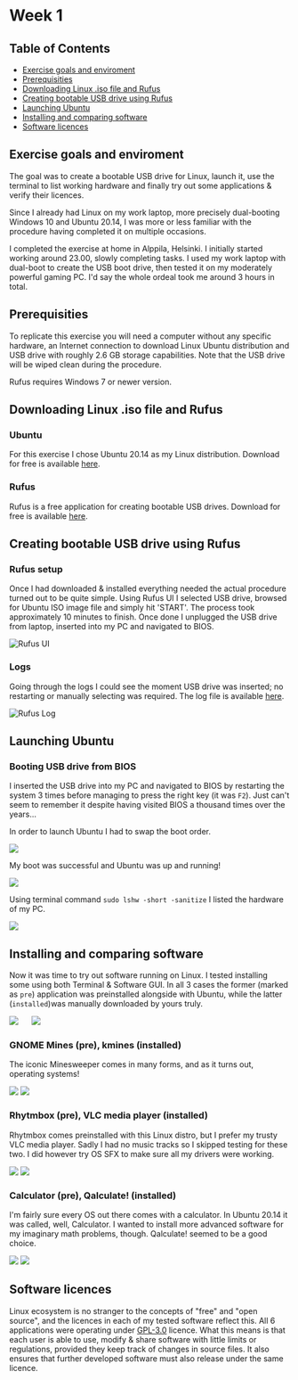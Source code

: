 # Week 1

## Table of Contents

- [Exercise goals and enviroment](#exercise-goals-and-enviroment)
- [Prerequisities](#prerequisities)
- [Downloading Linux .iso file and Rufus](#downloading-linux-.iso-file-and-Rufus)
- [Creating bootable USB drive using Rufus](#creating-bootable-usb-drive-using-rufus)
- [Launching Ubuntu](#launching-ubuntu)
- [Installing and comparing software](#installing-and-comparing-software)
- [Software licences](#software-licences)

## Exercise goals and enviroment

The goal was to create a bootable USB drive for Linux, launch it, use the terminal to list working hardware and finally try out some applications & verify their licences.

Since I already had Linux on my work laptop, more precisely dual-booting Windows 10 and Ubuntu 20.14, I was more or less familiar with the procedure having completed it on multiple occasions.

I completed the exercise at home in Alppila, Helsinki. I initially started working around 23.00, slowly completing tasks. I used my work laptop with dual-boot to create the USB boot drive, then tested it on my moderately powerful gaming PC. I'd say the whole ordeal took me around 3 hours in total.

## Prerequisities

To replicate this exercise you will need a computer without any specific hardware, an Internet connection to download Linux Ubuntu distribution and USB drive with roughly 2.6 GB storage capabilities. Note that the USB drive will be wiped clean during the procedure.

Rufus requires Windows 7 or newer version.

## Downloading Linux .iso file and Rufus

### Ubuntu

For this exercise I chose Ubuntu 20.14 as my Linux distribution. Download for free is available [here](https://ubuntu.com/#download).

### Rufus

Rufus is a free application for creating bootable USB drives. Download for free is available [here](https://rufus.ie/).

## Creating bootable USB drive using Rufus

### Rufus setup

Once I had downloaded & installed everything needed the actual procedure turned out to be quite simple. Using Rufus UI I selected USB drive, browsed for Ubuntu ISO image file and simply hit 'START'. The process took approximately 10 minutes to finish. Once done I unplugged the USB drive from laptop, inserted into my PC and navigated to BIOS.

![Rufus UI](https://github.com/JoonasKulmala/Linux-Server-course/blob/main/Week%201/Screenshots/Rufus%20UI.PNG)

### Logs

Going through the logs I could see the moment USB drive was inserted; no restarting or manually selecting was required. The log file is available [here](https://github.com/JoonasKulmala/Linux-Server-course/blob/main/Week%201/Screenshots/rufus.log).

![Rufus Log](https://github.com/JoonasKulmala/Linux-Server-course/blob/main/Week%201/Screenshots/Rufus%20log.PNG)

## Launching Ubuntu

### Booting USB drive from BIOS

I inserted the USB drive into my PC and navigated to BIOS by restarting the system 3 times before managing to press the right key (it was `F2`). Just can't seem to remember it despite having visited BIOS a thousand times over the years...

In order to launch Ubuntu I had to swap the boot order.

![](https://github.com/JoonasKulmala/Linux-Server-course/blob/main/Week%201/Screenshots/BIOS.png)

My boot was successful and Ubuntu was up and running!

![](https://github.com/JoonasKulmala/Linux-Server-course/blob/main/Week%201/Screenshots/Desktop.png)

Using terminal command ```sudo lshw -short -sanitize``` I listed the hardware of my PC.

![](https://github.com/JoonasKulmala/Linux-Server-course/blob/main/Week%201/Screenshots/Terminal.png)

## Installing and comparing software

Now it was time to try out software running on Linux. I tested installing some using both Terminal & Software GUI. In all 3 cases the former (marked as `pre`) application was preinstalled alongside with Ubuntu, while the latter (`installed`)was manually downloaded by yours truly.

![](https://github.com/JoonasKulmala/Linux-Server-course/blob/main/Week%201/Screenshots/TerminalDownloading.png)
&nbsp;&nbsp;&nbsp;&nbsp;
![](https://github.com/JoonasKulmala/Linux-Server-course/blob/main/Week%201/Screenshots/SoftwareGUI.png)

### GNOME Mines (pre), kmines (installed)

The iconic Minesweeper comes in many forms, and as it turns out, operating systems!

![](https://github.com/JoonasKulmala/Linux-Server-course/blob/main/Week%201/Screenshots/Mines.png)
![](https://github.com/JoonasKulmala/Linux-Server-course/blob/main/Week%201/Screenshots/KMines.png)

### Rhytmbox (pre), VLC media player (installed)

Rhytmbox comes preinstalled with this Linux distro, but I prefer my trusty VLC media player. Sadly I had no music tracks so I skipped testing for these two. I did however try OS SFX to make sure all my drivers were working.

![](https://github.com/JoonasKulmala/Linux-Server-course/blob/main/Week%201/Screenshots/Rhytmbox.png)
![](https://github.com/JoonasKulmala/Linux-Server-course/blob/main/Week%201/Screenshots/VLC.png)

### Calculator (pre), Qalculate! (installed)

I'm fairly sure every OS out there comes with a calculator. In Ubuntu 20.14 it was called, well, Calculator. I wanted to install more advanced software for my imaginary math problems, though. Qalculate! seemed to be a good choice.

![](https://github.com/JoonasKulmala/Linux-Server-course/blob/main/Week%201/Screenshots/Calculator.png)
![](https://github.com/JoonasKulmala/Linux-Server-course/blob/main/Week%201/Screenshots/Qalculator!.png)

## Software licences

Linux ecosystem is no stranger to the concepts of "free" and "open source", and the licences in each of my tested software reflect this. All 6 applications were operating under [GPL-3.0](https://www.gnu.org/licenses/gpl-3.0.en.html) licence. What this means is that each user is able to use, modify & share software with little limits or regulations, provided they keep track of changes in source files. It also ensures that further developed software must also release under the same licence.
